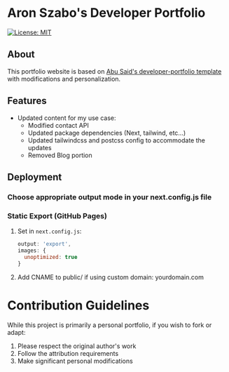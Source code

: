 # Aron Szabo's Developer Portfolio

[![License: MIT](https://img.shields.io/badge/License-MIT-yellow.svg)](https://opensource.org/licenses/MIT)

## About

This portfolio website is based
on [Abu Said's developer-portfolio template](https://github.com/said7388/developer-portfolio) with modifications and
personalization.

## Features

- Updated content for my use case:
    - Modified contact API
    - Updated package dependencies (Next, tailwind, etc...)
    - Updated tailwindcss and postcss config to accommodate the updates
    - Removed Blog portion

## Deployment

### Choose appropriate output mode in your next.config.js file

### Static Export (GitHub Pages)

1. Set in `next.config.js`:
   ```javascript
   output: 'export',
   images: {
     unoptimized: true
   }

2. Add CNAME to public/ if using custom domain: yourdomain.com

# Contribution Guidelines

While this project is primarily a personal portfolio, if you wish to fork or adapt:

1. Please respect the original author's work
2. Follow the attribution requirements
3. Make significant personal modifications
